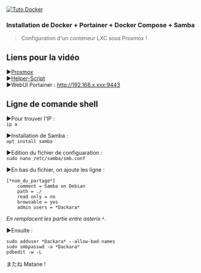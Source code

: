 [![Tuto Docker](https://github.com/user-attachments/assets/c0b881f7-0007-4f6b-a407-bf4aa053ea93)](https://youtu.be/9PzTIGc3xIM)

### Installation de Docker + Portainer + Docker Compose + Samba <br/>
> Configuration d'un conteneur LXC sous Proxmox !


## Liens pour la vidéo

►[Proxmox](https://proxmox.com) <br/>
►[Helper-Script](https://community-scripts.github.io/) <br/>
►WebUI Portainer : http://192.168.x.xxx:9443

## Ligne de comande shell
►Pour trouver l'IP : <br/>
```ip a```

►Installation de Samba :  <br/>
```apt install samba```

►Edition du fichier de configuaration :  <br/>
```sudo nano /etc/samba/smb.conf```

►En bas du fichier, on ajoute les ligne : 
```
[*nom_du_partage*]
    comment = Samba on Debian
    path = ./
    read only = no
    browsable = yes
    admin users = *Dackara*
```

*En remplacent les partie entre asterix ```*```.*

►Ensuite : 
```sudo service smbd restart
sudo adduser *Dackara* --allow-bad-names
sudo smbpasswd -a *Dackara*
pdbedit -w -L
```

またね Matane !
